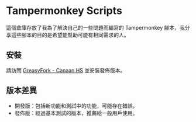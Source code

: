 # Tampermonkey Scripts

這個倉庫存放了我為了解決自己的一些問題而編寫的 Tampermonkey 腳本，我分享這些腳本的目的是希望能幫助可能有相同需求的人。

## 安裝

請訪問 [GreasyFork - Canaan HS](https://greasyfork.org/zh-TW/users/989635-canaan-hs) 並安裝發佈版本。

## 版本差異

- 開發版：包括新功能和測試中的功能，可能存在錯誤。
- 發佈版：經過基本測試的版本，推薦給一般用戶使用。